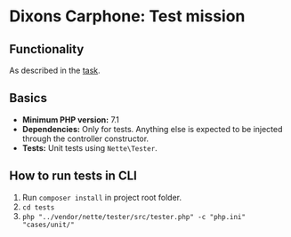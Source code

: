 # Dixons Carphone: Test mission

## Functionality
As described in the [task](http://tech.dixons.cz/test).

## Basics
- **Minimum PHP version:** 7.1
- **Dependencies:** Only for tests. Anything else is expected to be injected through the controller constructor.
- **Tests:** Unit tests using `Nette\Tester`.


## How to run tests in CLI

1. Run `composer install` in project root folder. 
2. `cd tests`
3. `php "../vendor/nette/tester/src/tester.php" -c "php.ini" "cases/unit/"`

